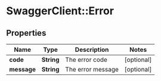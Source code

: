 # SwaggerClient::Error

## Properties
Name | Type | Description | Notes
------------ | ------------- | ------------- | -------------
**code** | **String** | The error code | [optional] 
**message** | **String** | The error message | [optional] 


